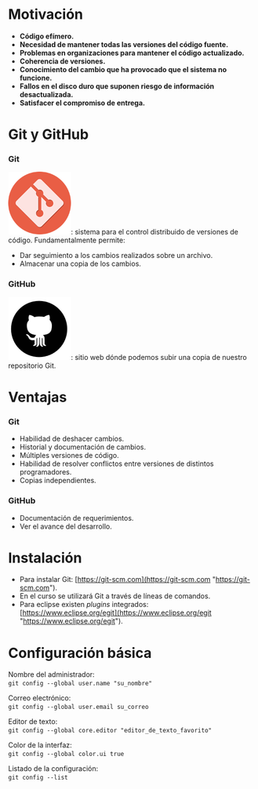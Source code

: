 # Motivación
* **Código efímero.**
* **Necesidad de mantener todas las versiones del código fuente.**
* **Problemas en organizaciones para mantener el código actualizado.**
* **Coherencia de versiones.**
* **Conocimiento del cambio que ha provocado que el sistema no funcione.**
* **Fallos en el disco duro que suponen riesgo de información desactualizada.**
* **Satisfacer el compromiso de entrega.**

# Git y GitHub

### Git
![](https://github.com/XescoC/IS-28/raw/i72roagi/images/git.png): sistema para el control distribuido de versiones de código. Fundamentalmente permite:
* Dar seguimiento a los cambios realizados sobre un archivo.
* Almacenar una copia de los cambios.

### GitHub
![](https://github.com/XescoC/IS-28/raw/i72roagi/images/github.png): sitio web dónde podemos subir una copia de nuestro repositorio Git.

# Ventajas

### Git

* Habilidad de deshacer cambios.
* Historial y documentación de cambios.
* Múltiples versiones de código.
* Habilidad de resolver conflictos entre versiones de distintos programadores.
* Copias independientes.

### GitHub

* Documentación de requerimientos.
* Ver el avance del desarrollo.

# Instalación

* Para instalar Git: [https://git-scm.com](https://git-scm.com "https://git-scm.com").
* En el curso se utilizará Git a través de líneas de comandos.
* Para eclipse existen _plugins_ integrados:  
[https://www.eclipse.org/egit](https://www.eclipse.org/egit "https://www.eclipse.org/egit").

# Configuración básica

Nombre del administrador:  
`git config --global user.name "su_nombre"`

Correo electrónico:  
`git config --global user.email su_correo`

Editor de texto:  
`git config --global core.editor "editor_de_texto_favorito"`

Color de la interfaz:  
`git config --global color.ui true`

Listado de la configuración:  
`git config --list`
